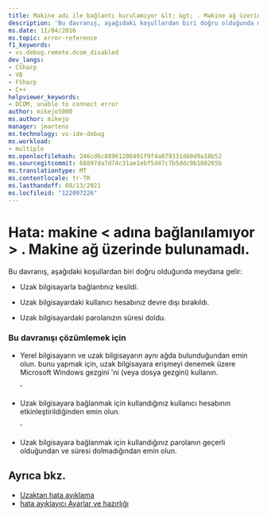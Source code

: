 ```yaml
---
title: Makine adı ile bağlantı kurulamıyor &lt; &gt; . Makine ağ üzerinde bulunamadı. | Microsoft Belgeleri
description: 'Bu davranış, aşağıdaki koşullardan biri doğru olduğunda meydana gelir: (1) uzak bilgisayar bağlantınız kesildi. (2) uzak bilgisayardaki kullanıcı hesabınız devre dışı bırakıldı. (3) uzak bilgisayarın parolasının süresi doldu.'
ms.date: 11/04/2016
ms.topic: error-reference
f1_keywords:
- vs.debug.remote.dcom_disabled
dev_langs:
- CSharp
- VB
- FSharp
- C++
helpviewer_keywords:
- DCOM, unable to connect error
author: mikejo5000
ms.author: mikejo
manager: jmartens
ms.technology: vs-ide-debug
ms.workload:
- multiple
ms.openlocfilehash: 246cd6c88961206491f9f4a079331d60d9a18b52
ms.sourcegitcommit: 68897da7d74c31ae1ebf5d47c7b5ddc9b108265b
ms.translationtype: MT
ms.contentlocale: tr-TR
ms.lasthandoff: 08/13/2021
ms.locfileid: "122097226"
---
```

# <a name="error-unable-to-connect-to-the-machine-ltnamegt-the-machine-cannot-be-found-on-the-network"></a>Hata: makine &lt; adına bağlanılamıyor &gt; . Makine ağ üzerinde bulunamadı.
Bu davranış, aşağıdaki koşullardan biri doğru olduğunda meydana gelir:

- Uzak bilgisayarla bağlantınız kesildi.

- Uzak bilgisayardaki kullanıcı hesabınız devre dışı bırakıldı.

- Uzak bilgisayardaki parolanızın süresi doldu.

### <a name="to-resolve-this-behavior"></a>Bu davranışı çözümlemek için

- Yerel bilgisayarın ve uzak bilgisayarın aynı ağda bulunduğundan emin olun. bunu yapmak için, uzak bilgisayara erişmeyi denemek üzere Microsoft Windows gezgini 'ni (veya dosya gezgini) kullanın.

     '

- Uzak bilgisayara bağlanmak için kullandığınız kullanıcı hesabının etkinleştirildiğinden emin olun.

     '

- Uzak bilgisayara bağlanmak için kullandığınız parolanın geçerli olduğundan ve süresi dolmadığından emin olun.

## <a name="see-also"></a>Ayrıca bkz.
- [Uzaktan hata ayıklama](../debugger/remote-debugging.md)
- [hata ayıklayıcı Ayarlar ve hazırlığı](../debugger/debugger-settings-and-preparation.md)
